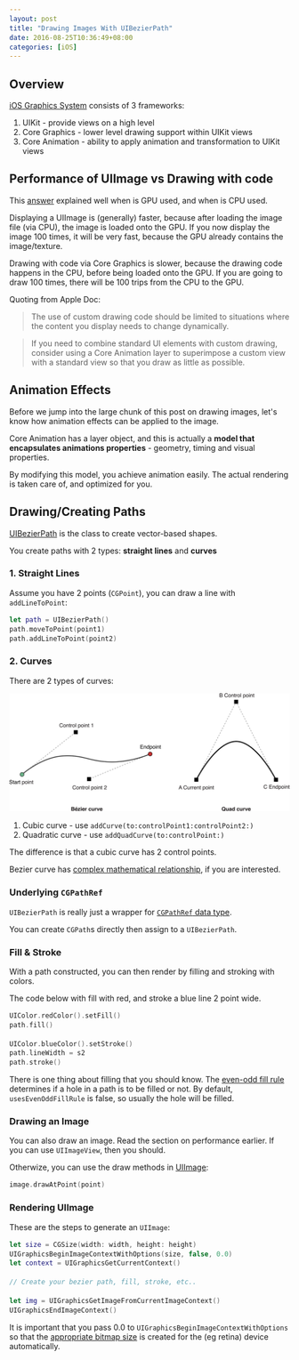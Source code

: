 ```yaml
---
layout: post
title: "Drawing Images With UIBezierPath"
date: 2016-08-25T10:36:49+08:00
categories: [iOS]
---
```


## Overview 

[iOS Graphics System](https://developer.apple.com/library/ios/documentation/2DDrawing/Conceptual/DrawingPrintingiOS/Introduction/Introduction.html#//apple_ref/doc/uid/TP40010156-CH1-SW1) consists of 3 frameworks:

1. UIKit - provide views on a high level
2. Core Graphics - lower level drawing support within UIKit views
3. Core Animation - ability to apply animation and transformation to UIKit views


## Performance of UIImage vs Drawing with code

This [answer](http://stackoverflow.com/a/22985255/242682) explained well when is GPU used, and when is CPU used.

Displaying a UIImage is (generally) faster, because after loading the image file (via CPU), the image is loaded onto the GPU. If you now display the image 100 times, it will be very fast, because the GPU already contains the image/texture.

Drawing with code via Core Graphics is slower, because the drawing code happens in the CPU, before being loaded onto the GPU. If you are going to draw 100 times, there will be 100 trips from the CPU to the GPU.

Quoting from Apple Doc:

> The use of custom drawing code should be limited to situations where the content you display needs to change dynamically.

> If you need to combine standard UI elements with custom drawing, consider using a Core Animation layer to superimpose a custom view with a standard view so that you draw as little as possible.


## Animation Effects

Before we jump into the large chunk of this post on drawing images, let's know how animation effects can be applied to the image.

Core Animation has a layer object, and this is actually a **model that encapsulates animations properties** - geometry, timing and visual properties.

By modifying this model, you achieve animation easily. The actual rendering is taken care of, and optimized for you.


## Drawing/Creating Paths

[UIBezierPath](https://developer.apple.com/library/ios/documentation/UIKit/Reference/UIBezierPath_class/index.html#//apple_ref/occ/cl/UIBezierPath) is the class to create vector-based shapes.

You create paths with 2 types: **straight lines** and **curves**


### 1. Straight Lines

Assume you have 2 points (`CGPoint`), you can draw a line with `addLineToPoint`:

```swift
let path = UIBezierPath()
path.moveToPoint(point1)
path.addLineToPoint(point2)
```


### 2. Curves

There are 2 types of curves:

![Types of curves](/images/types-of-bezier-curves.png)

1. Cubic curve - use `addCurve(to:controlPoint1:controlPoint2:)`
2. Quadratic curve - use `addQuadCurve(to:controlPoint:)`

The difference is that a cubic curve has 2 control points.

Bezier curve has [complex mathematical relationship](https://en.wikipedia.org/wiki/Bézier_curve), if you are interested.


### Underlying `CGPathRef`

`UIBezierPath` is really just a wrapper for [`CGPathRef` data type](https://developer.apple.com/library/ios/documentation/GraphicsImaging/Reference/CGPath/index.html#//apple_ref/c/tdef/CGPathRef).

You can create `CGPath`s directly then assign to a `UIBezierPath`.


### Fill & Stroke

With a path constructed, you can then render by filling and stroking with colors.

The code below with fill with red, and stroke a blue line 2 point wide.

```swift
UIColor.redColor().setFill()
path.fill()

UIColor.blueColor().setStroke()
path.lineWidth = s2
path.stroke()
```

There is one thing about filling that you should know. The [even-odd fill rule](http://stackoverflow.com/a/14841163/242682) determines if a hole in a path is to be filled or not. By default, `usesEvenOddFillRule` is false, so usually the hole will be filled.


### Drawing an Image

You can also draw an image. Read the section on performance earlier. If you can use `UIImageView`, then you should.

Otherwize, you can use the draw methods in [UIImage](https://developer.apple.com/library/ios/documentation/UIKit/Reference/UIImage_Class/):

```swift
image.drawAtPoint(point)
```


### Rendering UIImage

These are the steps to generate an `UIImage`:

```swift
let size = CGSize(width: width, height: height)
UIGraphicsBeginImageContextWithOptions(size, false, 0.0)
let context = UIGraphicsGetCurrentContext()

// Create your bezier path, fill, stroke, etc..

let img = UIGraphicsGetImageFromCurrentImageContext()
UIGraphicsEndImageContext()
```

It is important that you pass 0.0 to `UIGraphicsBeginImageContextWithOptions` so that the [appropriate bitmap size](/2016/04/19/pitfall-drawing-with-core-graphics-gives-blurry-lines/) is created for the (eg retina) device automatically.
